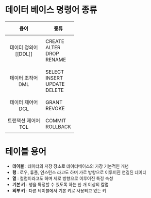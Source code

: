 
# 데이터 베이스 명령어 종류

| 용어 <th style="text-align:center; padding: 10px;">종류</th> |
| :---: |
| 데이터 정의어 <br> [[DDL]] <td style="padding: 10px;">CREATE <br> ALTER <br> DROP <br> RENAME</td> |
| 데이터 조작어 <br> DML <td style="padding: 10px;">SELECT <br> INSERT <br> UPDATE <br> DELETE</td> |
| 데이터 제어어 <br> DCL <td style="padding: 10px;">GRANT <br> REVOKE</td> |
| 트랜잭션 제어어 <br> TCL <td style="padding: 10px;">COMMIT <br> ROLLBACK</td> |

# 테이블 용어

- **테이블** : 데이터의 저장 장소로 데이터베이스의 가장 기본적인 개념
- **행** : 로우, 튜플, 인스턴스 라고도 하며 가로 방향으로 이루어진 연결된 데이터
- **열** : 컬럼이라고도 하며 세로 방향으로 이루어진 특정 속성
- **기본 키** : 행을 특정할 수 있도록 하는 한 개 이상의 칼럼
- **외부 키** : 다른 테이블에서 기본 키로 사용되고 있는 키